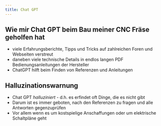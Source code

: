 ```yaml
---
title: Chat GPT
---
```


## Wie mir Chat GPT beim Bau meiner CNC Fräse geholfen hat

* viele Erfahrungsberichte, Tipps und Tricks auf zahlreichen Foren und Webseiten verstreut
* daneben viele technische Details in endlos langen PDF Bedienungsanleitungen der Hersteller
* ChatGPT hilft beim Finden von Referenzen und Anleitungen

## Halluzinationswarnung

* Chat GPT *halluziniert* - d.h. es erfindet oft Dinge, die es nicht gibt
* Darum ist es immer geboten, nach den Referenzen zu fragen und alle Antworten gegenzuprüfen
* Vor allem wenn es um kostspielige Anschaffungen oder um elektrische Schaltpläne geht
